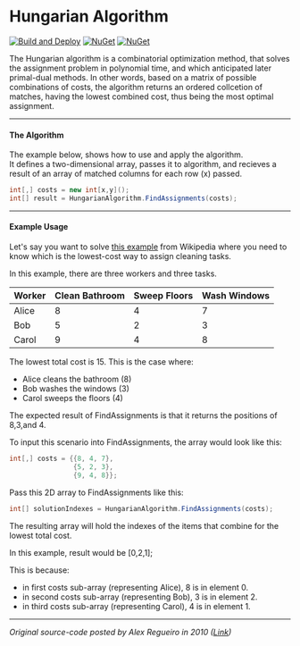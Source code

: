 # Hungarian Algorithm
[![Build and Deploy](https://github.com/Vivet/HungarianAlgorithm/actions/workflows/build-and-deploy.yml/badge.svg)](https://github.com/Vivet/HungarianAlgorithm/actions/workflows/build-and-deploy.yml)
[![NuGet](https://img.shields.io/nuget/dt/HungarianAlgorithm.svg)](https://www.nuget.org/packages/HungarianAlgorithm/)
[![NuGet](https://img.shields.io/nuget/v/HungarianAlgorithm.svg)](https://www.nuget.org/packages/HungarianAlgorithm/)

The Hungarian algorithm is a combinatorial optimization method, that solves the assignment problem in polynomial time, and which anticipated later primal-dual methods. In other words, based on a matrix of possible combinations of costs, the algorithm returns an ordered collcetion of matches, having the lowest combined cost, thus being the most optimal assignment.

***

#### The Algorithm
The example below, shows how to use and apply the algorithm.  
It defines a two-dimensional array, passes it to algorithm, and recieves a result of an array of matched columns for each row (x) passed.
```csharp
int[,] costs = new int[x,y]();
int[] result = HungarianAlgorithm.FindAssignments(costs);
```

***
#### Example Usage
Let's say you want to solve [this example](https://en.wikipedia.org/wiki/Hungarian_algorithm) from Wikipedia where you need to know which is the lowest-cost way to assign cleaning tasks. 

In this example, there are three workers and three tasks. 

| Worker | Clean Bathroom | Sweep Floors | Wash Windows |
|--------|----------------|--------------|--------------|
| Alice  | 8              | 4            | 7            |
| Bob    | 5              | 2            | 3            |
| Carol  | 9              | 4            | 8            |

The lowest total cost is 15. This is the case where:
* Alice cleans the bathroom (8)
* Bob washes the windows (3)
* Carol sweeps the floors (4)

The expected result of FindAssignments is that it returns the positions of 8,3,and 4.

To input this scenario into FindAssignments, the array would look like this:
```csharp
int[,] costs = {{8, 4, 7}, 
                {5, 2, 3},
                {9, 4, 8}};
```
Pass this 2D array to FindAssignments like this:
```csharp
int[] solutionIndexes = HungarianAlgorithm.FindAssignments(costs);
```
The resulting array will hold the indexes of the items that combine for the lowest total cost. 

In this example, result would be [0,2,1];

This is because: 
* in first costs sub-array (representing Alice), 8 is in element 0. 
* in second costs sub-array (representing Bob), 3 is in element 2. 
* in third costs sub-array (representing Carol), 4 is in element 1. 
***
_Original source-code posted by Alex Regueiro in 2010 ([Link](https://web.archive.org/web/20121106104729/http://noldorin.com:80/programming/HungarianAlgorithm.cs))_  
